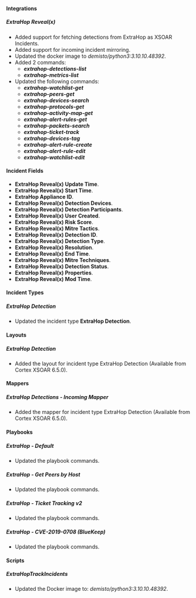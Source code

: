 
#### Integrations

##### ExtraHop Reveal(x)

- Added support for fetching detections from ExtraHop as XSOAR Incidents.
- Added support for incoming incident mirroring.
- Updated the docker image to *demisto/python3:3.10.10.48392*.
- Added 2 commands:
  - ***extrahop-detections-list***
  - ***extrahop-metrics-list***
- Updated the following commands:
  - ***extrahop-watchlist-get***
  - ***extrahop-peers-get***
  - ***extrahop-devices-search***
  - ***extrahop-protocols-get***
  - ***extrahop-activity-map-get***
  - ***extrahop-alert-rules-get***
  - ***extrahop-packets-search***
  - ***extrahop-ticket-track***
  - ***extrahop-devices-tag***
  - ***extrahop-alert-rule-create***
  - ***extrahop-alert-rule-edit***
  - ***extrahop-watchlist-edit***

#### Incident Fields

- **ExtraHop Reveal(x) Update Time**.
- **ExtraHop Reveal(x) Start Time**.
- **ExtraHop Appliance ID**.
- **ExtraHop Reveal(x) Detection Devices**.
- **ExtraHop Reveal(x) Detection Participants**.
- **ExtraHop Reveal(x) User Created**.
- **ExtraHop Reveal(x) Risk Score**.
- **ExtraHop Reveal(x) Mitre Tactics**.
- **ExtraHop Reveal(x) Detection ID**.
- **ExtraHop Reveal(x) Detection Type**.
- **ExtraHop Reveal(x) Resolution**.
- **ExtraHop Reveal(x) End Time**.
- **ExtraHop Reveal(x) Mitre Techniques**.
- **ExtraHop Reveal(x) Detection Status**.
- **ExtraHop Reveal(x) Properties**.
- **ExtraHop Reveal(x) Mod Time**.
<!--
- **ExtraHop Hostname**
- **Detection Ticketed**
- **Participants**
- **Raw Participants**
-->

#### Incident Types

##### ExtraHop Detection

- Updated the incident type **ExtraHop Detection**.

#### Layouts

##### ExtraHop Detection

- Added the layout for incident type ExtraHop Detection (Available from Cortex XSOAR 6.5.0).

#### Mappers

##### ExtraHop Detections - Incoming Mapper

- Added the mapper for incident type ExtraHop Detection (Available from Cortex XSOAR 6.5.0).

#### Playbooks

##### ExtraHop - Default

- Updated the playbook commands.

##### ExtraHop - Get Peers by Host

- Updated the playbook commands.

##### ExtraHop - Ticket Tracking v2

- Updated the playbook commands.

##### ExtraHop - CVE-2019-0708 (BlueKeep)

- Updated the playbook commands.

#### Scripts

##### ExtraHopTrackIncidents

- Updated the Docker image to: *demisto/python3:3.10.10.48392*.